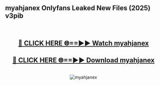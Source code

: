 <h2>myahjanex Onlyfans Leaked New Files (2025) v3pib</h2>
<br>
<div align="center">
<h2><a href="https://mediafiles.top/myahjanex&ref=git" rel="nofollow">🔴 CLICK HERE 🌐==►► Watch myahjanex</a></h2>
<h2><a href="https://mediafiles.top/myahjanex&ref=git" rel="nofollow">🔴 CLICK HERE 🌐==►► Download myahjanex</a></h2>
<br>
<a href="https://mediafiles.top/myahjanex&ref=git" rel="nofollow" data-target="animated-image.originalLink"><img src="https://i.ibb.co.com/xMMVF88/686577567.gif" alt="myahjanex" style="max-width: 100%; display: inline-block;" data-target="animated-image.originalImage"></a>
</div>
<br>
<br>